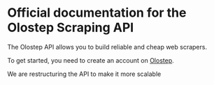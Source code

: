 # Official documentation for the Olostep Scraping API

The Olostep API allows you to build reliable and cheap web scrapers.

To get started, you need to create an account on [Olostep](https://olostep.com).

We are restructuring the API to make it more scalable